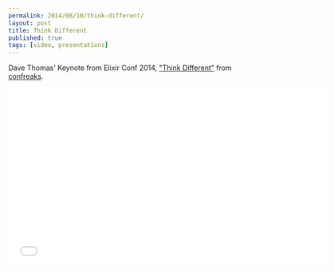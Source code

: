```yaml
---
permalink: 2014/08/10/think-different/
layout: post
title: Think Different
published: true
tags: [video, presentations]
---
```


Dave Thomas' Keynote from Elixir Conf 2014, ["Think Different"](http://www.confreaks.com/videos/4119-elixirconf2014-opening-keynote-think-different)
from [confreaks](http://www.confreaks.com/).

<iframe width="640" height="360" src="//www.youtube.com/embed/5hDVftaPQwY?feature=player_embedded" frameborder="0" allowfullscreen></iframe>
